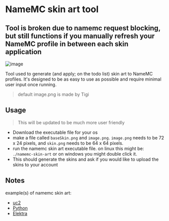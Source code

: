 # NameMC skin art tool

## Tool is broken due to namemc request blocking, but still functions if you manually refresh your NameMC profile in between each skin application
![image](https://github.com/Kqzz/namemc-art/assets/48300938/1c128227-666f-45d6-920d-8cae022d27ef)


Tool used to generate (and apply; on the todo list) skin art to NameMC profiles. It's designed to be as easy to use as possible and require minimal user input once running. 

> default image.png is made by Tigi

## Usage

> This will be updated to be much more user friendly

- Download the executable file for your os
- make a file called `baseSkin.png` and `image.png`. `image.png` needs to be 72 x 24 pixels, and `skin.png` needs to be 64 x 64 pixels.
- run the namemc skin art executable file. on linux this might be: `./namemc-skin-art` or on windows you might double click it.
- This should generate the skins and ask if you would like to upload the skins to your account

## Notes

example(s) of namemc skin art:

- [uc2](https://mine.ly/uc2.4)
- [Python](https://mine.ly/Python.1)
- [Elektra](https://mine.ly/Elektra)
